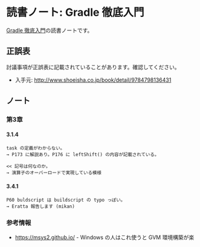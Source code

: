 読書ノート: Gradle 徹底入門
===========================

[Gradle 徹底入門](/workshop/3-gradle.md)の読書ノートです。

## 正誤表

討議事項が正誤表に記載されていることがあります。確認してください。

* 入手元: http://www.shoeisha.co.jp/book/detail/9784798136431

## ノート

### 第3章

#### 3.1.4
```
task の定義がわからない。
→ P173 に解説あり。P176 に leftShift() の内容が記載されている。
```
```
<< 記号は何なのか。
→ 演算子のオーバーロードで実現している模様
```

#### 3.4.1
```
P60 buldscript は buildscript の typo っぽい。
→ Eratta 報告します (mikan)
```

### 参考情報

* https://msys2.github.io/ - Windows の人はこれ使うと GVM 環境構築が楽
